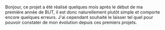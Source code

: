 Bonjour,
ce projet a été réalisé quelques mois après le début de ma première année de BUT, il est donc naturellement plutôt simple et comporte encore quelques erreurs.
J'ai cependant souhaité le laisser tel quel pour pouvoir constater de mon évolution depuis ces premiers projets.
